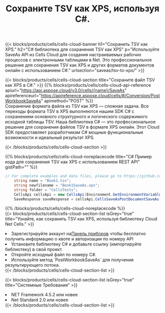 ﻿---
title:  Сохраните TSV как XPS, используя C#.
description:  Использование Aspose.Cells Cloud SDK для C# для сохранения файла формата TSV как файла формата XPS.
kwords: Excel, Save TSV as XPS, REST, C#
howto: How to save TSV as XPS using Aspose.Cells Cloud C# library.
---
{{< blocks/products/cells/cells-cloud-banner h1="Сохранить TSV как XPS." h2="C# библиотека для сохранения TSV как XPS" p="Используйте SaveAs API из Cells Cloud для создания настраиваемых рабочих процессов с электронными таблицами в Net. Это профессиональное решение для сохранения TSV как XPS и других форматов документов онлайн с использованием C#." urlsection="saveas/tsv-to-xps/" >}}

{{< blocks/products/cells/cells-cloud-section title="Сохраните файл TSV как XPS в C#." >}}
{{% blocks/products/cells/cells-cloud-api-reference apiurl="https://api.aspose.cloud/v3.0/cells/{name}/SaveAs" apireferenceurl="https://apireference.aspose.cloud/cells/#/Conversion/PostWorkbookSaveAs" apimethod="POST" %}}
<br/>
Сохранение формата файла из TSV как XPS — сложная задача. Все переходы формата TSV в XPS выполняются нашим SDK C# с сохранением основного структурного и логического содержимого исходной таблицы TSV. Наша библиотека C# — это профессиональное решение для сохранения файлов TSV в формате XPS онлайн. Этот Cloud SDK предоставляет разработчикам C# мощные функциональные возможности и идеальный результат XPS.

{{< /blocks/products/cells/cells-cloud-section >}}

{{% blocks/products/cells/cells-cloud-noreplacecode title="C# Пример кода для сохранения TSV как XPS с использованием REST API" gistPath="" %}}
  
```cs
// For complete examples and data files, please go to https://github.com/aspose-cells-cloud/aspose-cells-cloud-dotnet/
    string name = "Book1.tsv";
    string newfilename = "Book1SaveAs.xps";
    string folder = "CellsTests";
    CellsApi cellsApi = new CellsApi(Environment.GetEnvironmentVariable("ProductClientId"), Environment.GetEnvironmentVariable("ProductClientSecret"));
    SaveResponse saveResponse = cellsApi.CellsSaveAsPostDocumentSaveAs(name, null, newfilename, null,null,folder);
```
  
{{% /blocks/products/cells/cells-cloud-noreplacecode %}}
<br/>
{{< blocks/products/cells/cells-cloud-section-list isGrey="true" title="Узнайте, как сохранить TSV как XPS, используя библиотеку Cloud Net Cells." >}}
<li> Зарегистрируйте аккаунт на<a href="https://dashboard.aspose.cloud/">Панель приборов</a> чтобы бесплатно получить информацию о квоте и авторизации по номеру API</li>
<li>Установите библиотеку C# и добавьте ссылку (импортируйте библиотеку) в свой проект.</li>
<li>Откройте исходный файл по номеру C#.</li>
<li>Используйте метод `PostWorkbookSaveAs` для получения результирующего потока.</li>
{{< /blocks/products/cells/cells-cloud-section-list >}}

{{< blocks/products/cells/cells-cloud-section-list isGrey="true" title="Системные Требования" >}}
<li>NET Framework 4.5.2 или новее</li>
<li>Net Standard 2.0 или новее</li>
{{< /blocks/products/cells/cells-cloud-section-list >}}

